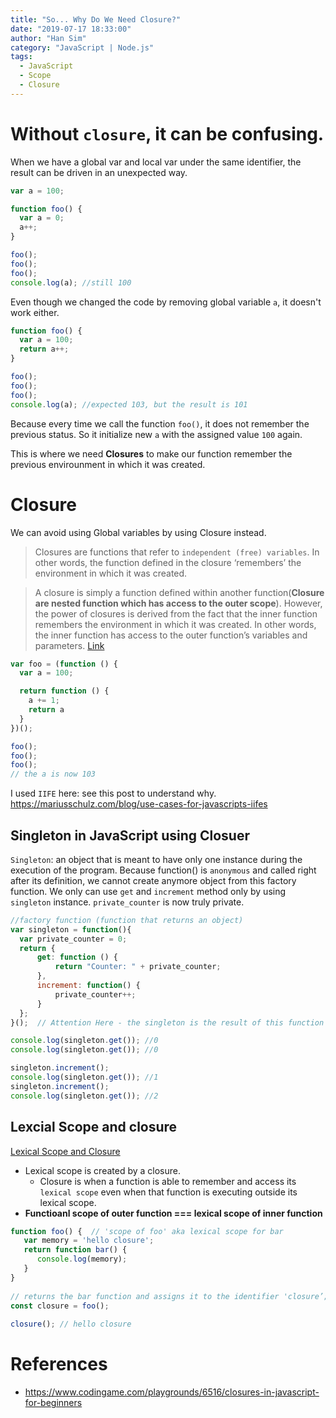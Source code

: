 ```yaml
---
title: "So... Why Do We Need Closure?"
date: "2019-07-17 18:33:00"
author: "Han Sim"
category: "JavaScript | Node.js"
tags:
  - JavaScript
  - Scope
  - Closure
---
```


# Without `closure`, it can be confusing.

When we have a global var and local var under the same identifier, the result can be driven in an unexpected way.

```JavaScript
var a = 100;

function foo() {
  var a = 0;
  a++;
}

foo();
foo();
foo();
console.log(a); //still 100
```

Even though we changed the code by removing global variable `a`, it doesn't work either.

```JavaScript
function foo() {
  var a = 100;
  return a++;
}

foo();
foo();
foo();
console.log(a); //expected 103, but the result is 101
```

Because every time we call the function `foo()`, it does not remember the previous status. So it initialize new `a` with the assigned value `100` again.

This is where we need **Closures** to make our function remember the previous envirounment in which it was created.

# Closure

We can avoid using Global variables by using Closure instead.

> Closures are functions that refer to `independent (free) variables`. In other words, the function defined in the closure ‘remembers’ the environment in which it was created.

> A closure is simply a function defined within another function(**Closure are nested function which has access to the outer scope**). However, the power of closures is derived from the fact that the inner function remembers the environment in which it was created. In other words, the inner function has access to the outer function’s variables and parameters. [Link](https://medium.com/@dis_is_patrick/practical-uses-for-closures-c65640ae7304)

```JavaScript
var foo = (function () {
  var a = 100;

  return function () {
    a += 1;
    return a
  }
})();

foo();
foo();
foo();
// the a is now 103
```

I used `IIFE` here: see this post to understand why. https://mariusschulz.com/blog/use-cases-for-javascripts-iifes

## Singleton in JavaScript using Closuer

`Singleton`: an object that is meant to have only one instance during the execution of the program. Because function() is `anonymous` and called right after its definition, we cannot create anymore object from this factory function. We only can use `get` and `increment` method only by using `singleton` instance. `private_counter` is now truly private.

```JavaScript
//factory function (function that returns an object)
var singleton = function(){
  var private_counter = 0;
  return {
      get: function () {
          return "Counter: " + private_counter;
      },
      increment: function() {
          private_counter++;
      }
  };
}();  // Attention Here - the singleton is the result of this function's call

console.log(singleton.get()); //0
console.log(singleton.get()); //0

singleton.increment(); 
console.log(singleton.get()); //1
singleton.increment(); 
console.log(singleton.get()); //2
```

## Lexcial Scope and closure

[Lexical Scope and Closure](http://astronautweb.co/javascript-lexical-scope/)

- Lexical scope is created by a closure.
  - Closure is when a function is able to remember and access its `lexical scope` even when that function is executing outside its lexical scope.
- **Functioanl scope of outer function === lexical scope of inner function**
  
```JavaScript
function foo() {  // 'scope of foo' aka lexical scope for bar
   var memory = 'hello closure';
   return function bar() {
      console.log(memory);
   }
}
 
// returns the bar function and assigns it to the identifier 'closure’;
const closure = foo();
 
closure(); // hello closure
```
# References

- https://www.codingame.com/playgrounds/6516/closures-in-javascript-for-beginners
